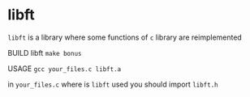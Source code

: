 # libft

``libft`` is a library where some functions of ``c`` library are reimplemented

BUILD libft ``make bonus``

USAGE ``gcc your_files.c libft.a``

in ``your_files.c`` where is ``libft`` used you should import ``libft.h``
